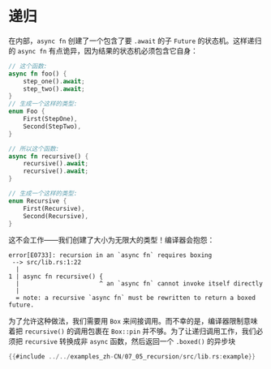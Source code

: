 # 递归

在内部，`async fn` 创建了一个包含了要 `.await` 的子 `Future` 的状态机。这样递归的 `async fn` 有点诡异，因为结果的状态机必须包含它自身：

```rust
// 这个函数:
async fn foo() {
    step_one().await;
    step_two().await;
}
// 生成一个这样的类型:
enum Foo {
    First(StepOne),
    Second(StepTwo),
}

// 所以这个函数:
async fn recursive() {
    recursive().await;
    recursive().await;
}

// 生成一个这样的类型:
enum Recursive {
    First(Recursive),
    Second(Recursive),
}
```

这不会工作——我们创建了大小为无限大的类型！编译器会抱怨：

```
error[E0733]: recursion in an `async fn` requires boxing
 --> src/lib.rs:1:22
  |
1 | async fn recursive() {
  |                      ^ an `async fn` cannot invoke itself directly
  |
  = note: a recursive `async fn` must be rewritten to return a boxed future.
```

为了允许这种做法，我们需要用 `Box` 来间接调用。而不幸的是，编译器限制意味着把 `recursive()` 的调用包裹在 `Box::pin` 并不够。为了让递归调用工作，我们必须把 `recursive` 转换成非 `async` 函数，然后返回一个 `.boxed()` 的异步块

```rust
{{#include ../../examples_zh-CN/07_05_recursion/src/lib.rs:example}}
```
